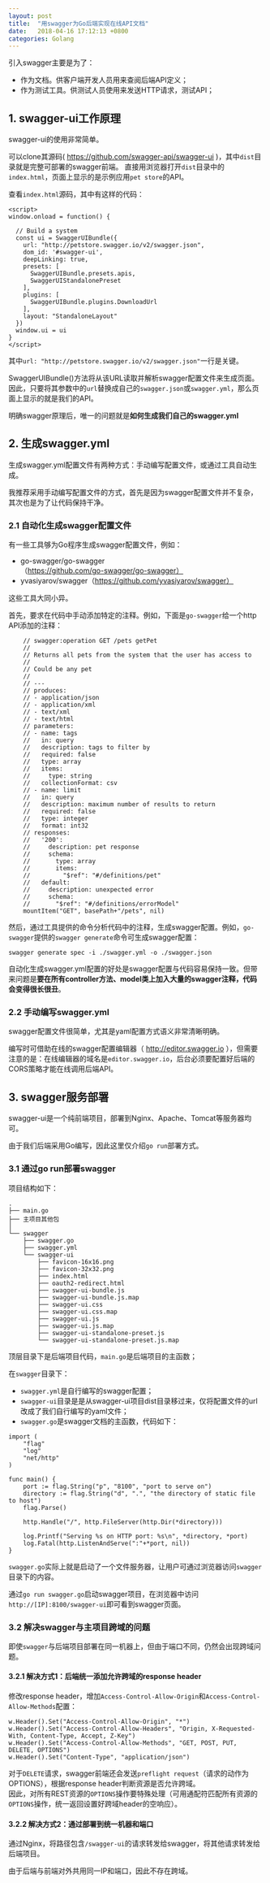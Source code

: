 ```yaml
---
layout: post
title:  "用swagger为Go后端实现在线API文档"
date:   2018-04-16 17:12:13 +0800
categories: Golang
---
```


引入swagger主要是为了：    

* 作为文档。供客户端开发人员用来查阅后端API定义；             
* 作为测试工具。供测试人员使用来发送HTTP请求，测试API；        

## 1. swagger-ui工作原理

swagger-ui的使用非常简单。  

可以clone其源码( https://github.com/swagger-api/swagger-ui )，其中``dist``目录就是完整可部署的swagger前端。
直接用浏览器打开``dist``目录中的``index.html``，页面上显示的是示例应用``pet store``的API。

查看``index.html``源码，其中有这样的代码：
```
<script>
window.onload = function() {
  
  // Build a system
  const ui = SwaggerUIBundle({
    url: "http://petstore.swagger.io/v2/swagger.json",
    dom_id: '#swagger-ui',
    deepLinking: true,
    presets: [
      SwaggerUIBundle.presets.apis,
      SwaggerUIStandalonePreset
    ],
    plugins: [
      SwaggerUIBundle.plugins.DownloadUrl
    ],
    layout: "StandaloneLayout"
  })
  window.ui = ui
}
</script>
```

其中``url: "http://petstore.swagger.io/v2/swagger.json"``一行是关键。   

SwaggerUIBundle()方法将从该URL读取并解析swagger配置文件来生成页面。因此，只要将其参数中的``url``替换成自己的``swagger.json``或``swagger.yml``，那么页面上显示的就是我们的API。    

明确swagger原理后，唯一的问题就是**如何生成我们自己的swagger.yml**

## 2. 生成swagger.yml

生成swagger.yml配置文件有两种方式：手动编写配置文件，或通过工具自动生成。  

我推荐采用手动编写配置文件的方式，首先是因为swagger配置文件并不复杂，其次也是为了让代码保持干净。



### 2.1 自动化生成swagger配置文件

有一些工具够为Go程序生成swagger配置文件，例如：

* go-swagger/go-swagger（https://github.com/go-swagger/go-swagger）
* yvasiyarov/swagger（https://github.com/yvasiyarov/swagger）

这些工具大同小异。

首先，要求在代码中手动添加特定的注释。例如，下面是``go-swagger``给一个http API添加的注释：

```
    // swagger:operation GET /pets getPet
    //
    // Returns all pets from the system that the user has access to
    //
    // Could be any pet
    //
    // ---
    // produces:
    // - application/json
    // - application/xml
    // - text/xml
    // - text/html
    // parameters:
    // - name: tags
    //   in: query
    //   description: tags to filter by
    //   required: false
    //   type: array
    //   items:
    //     type: string
    //   collectionFormat: csv
    // - name: limit
    //   in: query
    //   description: maximum number of results to return
    //   required: false
    //   type: integer
    //   format: int32
    // responses:
    //   '200':
    //     description: pet response
    //     schema:
    //       type: array
    //       items:
    //         "$ref": "#/definitions/pet"
    //   default:
    //     description: unexpected error
    //     schema:
    //       "$ref": "#/definitions/errorModel"
    mountItem("GET", basePath+"/pets", nil)
```

然后，通过工具提供的命令分析代码中的注释，生成swagger配置。例如，``go-swagger``提供的``swagger generate``命令可生成swagger配置：    
```
swagger generate spec -i ./swagger.yml -o ./swagger.json
```

自动化生成swagger.yml配置的好处是swagger配置与代码容易保持一致。但带来问题是**要在所有controller方法、model类上加入大量的swagger注释，代码会变得很长很丑**。       

### 2.2 手动编写swagger.yml

swagger配置文件很简单，尤其是yaml配置方式语义非常清晰明确。 

编写时可借助在线的swagger配置编辑器（ http://editor.swagger.io ），但需要注意的是：在线编辑器的域名是``editor.swagger.io``，后台必须要配置好后端的CORS策略才能在线调用后端API。    

## 3. swagger服务部署

swagger-ui是一个纯前端项目，部署到Nginx、Apache、Tomcat等服务器均可。    

由于我们后端采用Go编写，因此这里仅介绍``go run``部署方式。    

### 3.1 通过go run部署swagger

项目结构如下：    

```
.
├── main.go
├── 主项目其他包
│
└── swagger
    ├── swagger.go
    ├── swagger.yml
    └── swagger-ui
        ├── favicon-16x16.png
        ├── favicon-32x32.png
        ├── index.html
        ├── oauth2-redirect.html
        ├── swagger-ui-bundle.js
        ├── swagger-ui-bundle.js.map
        ├── swagger-ui.css
        ├── swagger-ui.css.map
        ├── swagger-ui.js
        ├── swagger-ui.js.map
        ├── swagger-ui-standalone-preset.js
        └── swagger-ui-standalone-preset.js.map
```

顶层目录下是后端项目代码，``main.go``是后端项目的主函数；   

在``swagger``目录下：

* ``swagger.yml``是自行编写的swagger配置；
* ``swagger-ui``目录是是从swagger-ui项目dist目录移过来，仅将配置文件的url改成了我们自行编写的yaml文件；
* ``swagger.go``是swagger文档的主函数，代码如下：

```
import (
	"flag"
	"log"
	"net/http"
)

func main() {
	port := flag.String("p", "8100", "port to serve on")
	directory := flag.String("d", ".", "the directory of static file to host")
	flag.Parse()

	http.Handle("/", http.FileServer(http.Dir(*directory)))

	log.Printf("Serving %s on HTTP port: %s\n", *directory, *port)
	log.Fatal(http.ListenAndServe(":"+*port, nil))
}
```
``swagger.go``实际上就是启动了一个文件服务器，让用户可通过浏览器访问``swagger``目录下的内容。    

通过``go run swagger.go``启动swagger项目，在浏览器中访问``http://[IP]:8100/swagger-ui``即可看到swagger页面。    


### 3.2 解决swagger与主项目跨域的问题

即使``swagger``与后端项目部署在同一机器上，但由于端口不同，仍然会出现跨域问题。    

#### 3.2.1 解决方式1：后端统一添加允许跨域的response header

修改response header，增加``Access-Control-Allow-Origin``和``Access-Control-Allow-Methods``配置：

```
w.Header().Set("Access-Control-Allow-Origin", "*")
w.Header().Set("Access-Control-Allow-Headers", "Origin, X-Requested-With, Content-Type, Accept, Z-Key")
w.Header().Set("Access-Control-Allow-Methods", "GET, POST, PUT, DELETE, OPTIONS")
w.Header().Set("Content-Type", "application/json")
```

对于``DELETE``请求，swagger前端还会发送``preflight request``（请求的动作为OPTIONS），根据response header判断资源是否允许跨域。    
因此，对所有REST资源的``OPTIONS``操作要特殊处理（可用通配符匹配所有资源的``OPTIONS``操作，统一返回设置好跨域header的空响应）。      

#### 3.2.2 解决方式2：通过部署到统一机器和端口

通过Nginx，将路径包含``/swagger-ui``的请求转发给swagger，将其他请求转发给后端项目。    

由于后端与前端对外共用同一IP和端口，因此不存在跨域。    


